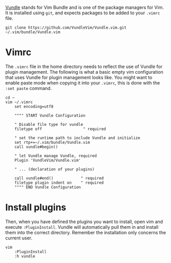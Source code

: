 [Vundle][vundle] stands for Vim Bundle and is one of the package managers for Vim. It is installed using `git`, and expects packages to be added to your `.vimrc` file.

```
git clone https://github.com/VundleVim/Vundle.vim.git ~/.vim/bundle/Vundle.vim
```

# Vimrc
The `.vimrc` file in the home directory needs to reflect the use of Vundle for plugin management. The following is what a basic empty vim configuration that uses Vundle for plugin management looks like. You might want to enable paste mode when copying it into your `.vimrc`, this is done with the `:set paste` command.

```
cd ~
vim ~/.vimrc
    set encoding=utf8

    """" START Vundle Configuration

    " Disable file type for vundle
    filetype off                  " required

    " set the runtime path to include Vundle and initialize
    set rtp+=~/.vim/bundle/Vundle.vim
    call vundle#begin()

    " let Vundle manage Vundle, required
    Plugin 'VundleVim/Vundle.vim'

    " ... (declaration of your plugins)

    call vundle#end()            " required
    filetype plugin indent on    " required
    """" END Vundle Configuration
```

# Install plugins

Then, when you have defined the plugins you want to install, open vim and execute `:PluginInstall`. Vundle will automatically pull them in and install them into the correct directory. Remember the installation only concerns the current user.
```
vim
    :PluginInstall
    :h vundle
```

[vundle]:(https://github.com/VundleVim/Vundle.vim)
